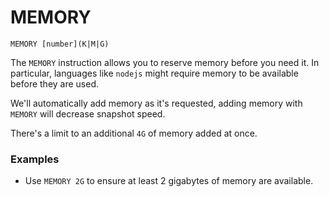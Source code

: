 # MEMORY

`MEMORY [number](K|M|G)`

The `MEMORY` instruction allows you to reserve memory before you need it.
In particular, languages like `nodejs` might require memory to be available before they are used.

We'll automatically add memory as it's requested, adding memory with `MEMORY` will decrease snapshot speed.

There's a limit to an additional `4G` of memory added at once.

### Examples

- Use `MEMORY 2G` to ensure at least 2 gigabytes of memory are available.
